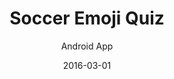 ---
title: Soccer Emoji Quiz
subtitle: Android App
layout: portfolio_page
modal-id: 7
date: 2016-03-01
img: socceremojiquiz/screenshot1.png
thumbnail: socceremojiquiz/banner.png
alt: image-alt
project-date: September 2015 - March 2016
client: Soccer Emoji Quiz
category: Android, Rails
description: <img src="/img/portfolio/socceremojiquiz/banner.png" class="" style="border:0px;margin:10px;width:300px;"><br/><p>The Soccer Emoji Quiz is the most innovative quiz on the market. In the game, you have to decrypt the Emoji clues that represent the names of football players and managers, past and present, as well as stadiums and clubs. We currently have 5 packs available; Premiership, European, Clubs and Stadiums, Legends and Managers. Each pack has unique clues and each presents their own challenges, created to give you the most enjoyable and fulfilling experience. Earn coins as you progress through the game, challenge your friends and foes to beat your score and post your achievements to Facebook and Twitter.</p><br/><p><a href="https://play.google.com/store/apps/details?id=com.intrications.socceremojiquiz"><img alt="Get it on Google Play" src="https://play.google.com/intl/en_us/badges/images/apps/en-play-badge.png" width="200" /></a></p><br/><img src="/img/portfolio/socceremojiquiz/screenshot-1.png" class="" style="border:0px;margin:10px;width:300px;"><img src="/img/portfolio/socceremojiquiz/screenshot-2.png" class="" style="border:0px;margin:10px;width:300px;"><img src="/img/portfolio/socceremojiquiz/screenshot-3.png" class=""style="border:0px;margin:10px;width:300px;">
permalink: portfolio/socceremojiquiz

---